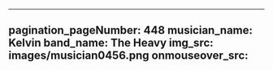 ------
pagination_pageNumber: 448
musician_name: Kelvin
band_name: The Heavy
img_src: images/musician0456.png
onmouseover_src: 
------